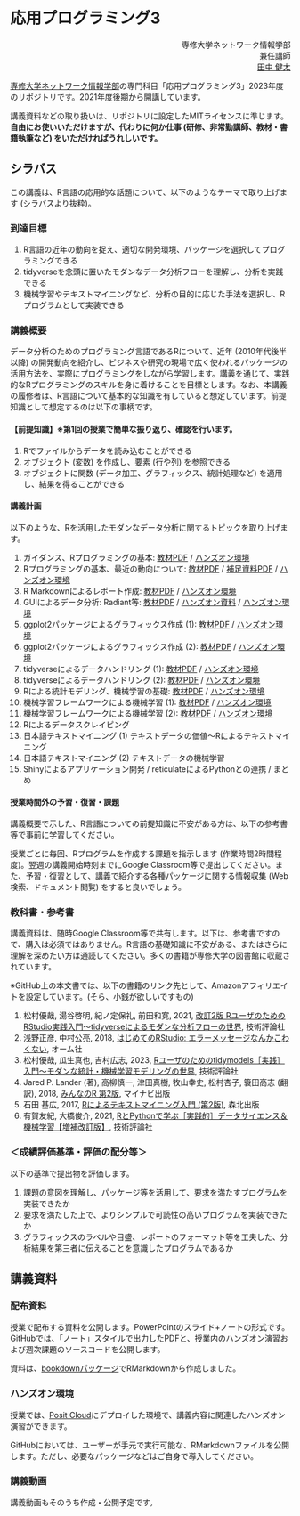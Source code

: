 # 応用プログラミング3

<p align="right">
専修大学ネットワーク情報学部<br />
兼任講師<br />
<a href="https://mana.bi/">田中 健太</a>
</p>

[専修大学ネットワーク情報学部](http://ni.ne.senshu-u.ac.jp/)の専門科目「応用プログラミング3」2023年度のリポジトリです。2021年度後期から開講しています。

講義資料などの取り扱いは、リポジトリに設定したMITライセンスに準じます。**自由にお使いいただけますが、代わりに何か仕事 (研修、非常勤講師、教材・書籍執筆など) をいただければうれしいです。**

## シラバス

この講義は、R言語の応用的な話題について、以下のようなテーマで取り上げます (シラバスより抜粋)。

### 到達目標

1. R言語の近年の動向を捉え、適切な開発環境、パッケージを選択してプログラミングできる
1. tidyverseを念頭に置いたモダンなデータ分析フローを理解し、分析を実践できる
1. 機械学習やテキストマイニングなど、分析の目的に応じた手法を選択し、Rプログラムとして実装できる

### 講義概要

データ分析のためのプログラミング言語であるRについて、近年 (2010年代後半以降) の開発動向を紹介し、ビジネスや研究の現場で広く使われるパッケージの活用方法を、実際にプログラミングをしながら学習します。講義を通じて、実践的なRプログラミングのスキルを身に着けることを目標とします。なお、本講義の履修者は、R言語について基本的な知識を有していると想定しています。前提知識として想定するのは以下の事柄です。

#### 【前提知識】※第1回の授業で簡単な振り返り、確認を行います。

1. Rでファイルからデータを読み込むことができる
1. オブジェクト (変数) を作成し、要素 (行や列) を参照できる
1. オブジェクトに関数 (データ加工、グラフィックス、統計処理など) を適用し、結果を得ることができる

#### 講義計画

以下のような、Rを活用したモダンなデータ分析に関するトピックを取り上げます。

1. ガイダンス、Rプログラミングの基本: [教材PDF](./01_guidance/01_guidance_lecture_note.pdf) / [ハンズオン環境](https://posit.cloud/content/7220586)
1. Rプログラミングの基本、最近の動向について: [教材PDF](./02_trend/02_trend_lecture_note.pdf) / [補足資料PDF](./02_trend/02_trend_supplement_note.pdf) / [ハンズオン環境](https://posit.cloud/content/7221410)
1. R Markdownによるレポート作成: [教材PDF](./03_rmarkdown/03_rmarkdown_lecture_note.pdf) / [ハンズオン環境](https://posit.cloud/content/7221461)
1. GUIによるデータ分析: Radiant等: [教材PDF](./04_radiant/04_radiant_lecture_note.pdf) / [ハンズオン資料](./04_radiant/04_radiant_handson.pdf) / [ハンズオン環境](https://posit.cloud/content/7221491)
1. ggplot2パッケージによるグラフィックス作成 (1): [教材PDF](./05_ggplot2_01/05_ggplot2_01_lecture_note.pdf) / [ハンズオン環境](https://posit.cloud/content/7221626)
1. ggplot2パッケージによるグラフィックス作成 (2): [教材PDF](./06_ggplot2_02/06_ggplot2_02_lecture_note.pdf) / [ハンズオン環境](https://posit.cloud/content/7221639)
1. tidyverseによるデータハンドリング (1): [教材PDF](./07_tidyverse_01/07_tidyverse_01_lecture_note.pdf) / [ハンズオン環境](https://posit.cloud/content/7222464)
1. tidyverseによるデータハンドリング (2): [教材PDF](./08_tidyverse_02/08_tidyverse_02_lecture_note.pdf) / [ハンズオン環境](https://posit.cloud/content/7222536)
1. Rによる統計モデリング、機械学習の基礎: [教材PDF](./09_stats_ml/09_stats_ml_lecture_note.pdf) / [ハンズオン環境](https://posit.cloud/content/7222568)
1. 機械学習フレームワークによる機械学習 (1): [教材PDF](./10_ml_framework_01/10_ml_framework_01_lecture_note.pdf) / [ハンズオン環境](https://posit.cloud/content/7223174)
1. 機械学習フレームワークによる機械学習 (2): [教材PDF](./11_ml_framework_02/11_ml_framework_02_lecture_note.pdf) / [ハンズオン環境](https://posit.cloud/content/7223277)
1. Rによるデータスクレイピング
1. 日本語テキストマイニング (1) テキストデータの価値～Rによるテキストマイニング
1. 日本語テキストマイニング (2) テキストデータの機械学習
1. Shinyによるアプリケーション開発 / reticulateによるPythonとの連携 / まとめ

#### 授業時間外の予習・復習・課題

講義概要で示した、R言語についての前提知識に不安がある方は、以下の参考書等で事前に学習してください。

授業ごとに毎回、Rプログラムを作成する課題を指示します (作業時間2時間程度)。翌週の講義開始時刻までにGoogle Classroom等で提出してください。また、予習・復習として、講義で紹介する各種パッケージに関する情報収集 (Web検索、ドキュメント閲覧) をすると良いでしょう。

### 教科書・参考書

講義資料は、随時Google Classroom等で共有します。以下は、参考書ですので、購入は必須ではありません。R言語の基礎知識に不安がある、またはさらに理解を深めたい方は通読してください。多くの書籍が専修大学の図書館に収蔵されています。

※GitHub上の本文書では、以下の書籍のリンク先として、Amazonアフィリエイトを設定しています。(そら、小銭が欲しいですもの)

1. 松村優哉, 湯谷啓明, 紀ノ定保礼, 前田和寛, 2021, [改訂2版 RユーザのためのRStudio実践入門〜tidyverseによるモダンな分析フローの世界](https://amzn.to/3t4qVfr), 技術評論社
1. 浅野正彦, 中村公亮, 2018, [はじめてのRStudio: エラーメッセージなんかこわくない](https://amzn.to/3ceN7x6), オーム社
1. 松村優哉, 瓜生真也, 吉村広志, 2023, [Rユーザのためのtidymodels［実践］入門〜モダンな統計・機械学習モデリングの世界](https://amzn.to/3Pu5DW9), 技術評論社
1. Jared P. Lander (著), 高柳慎一, 津田真樹, 牧山幸史, 松村杏子, 簑田高志 (翻訳), 2018, [みんなのR 第2版](https://amzn.to/38j9CzL), マイナビ出版
1. 石田 基広, 2017, [Rによるテキストマイニング入門 (第2版)](https://amzn.to/38lon5f), 森北出版
1. 有賀友紀, 大橋俊介, 2021, [RとPythonで学ぶ［実践的］データサイエンス＆機械学習【増補改訂版】](https://amzn.to/3vr5O8V), 技術評論社

### ＜成績評価基準・評価の配分等＞

以下の基準で提出物を評価します。

1. 課題の意図を理解し、パッケージ等を活用して、要求を満たすプログラムを実装できたか
1. 要求を満たした上で、よりシンプルで可読性の高いプログラムを実装できたか
1. グラフィックスのラベルや目盛、レポートのフォーマット等を工夫した、分析結果を第三者に伝えることを意識したプログラムであるか

## 講義資料

### 配布資料

授業で配布する資料を公開します。PowerPointのスライド+ノートの形式です。GitHubでは、「ノート」スタイルで出力したPDFと、授業内のハンズオン演習および週次課題のソースコードを公開します。

資料は、[bookdownパッケージ](https://bookdown.org/)でRMarkdownから作成しました。

### ハンズオン環境

授業では、[Posit Cloud](https://posit.cloud/)にデプロイした環境で、講義内容に関連したハンズオン演習ができます。

GitHubにおいては、ユーザーが手元で実行可能な、RMarkdownファイルを公開します。ただし、必要なパッケージなどはご自身で導入してください。

### 講義動画

講義動画もそのうち作成・公開予定です。
